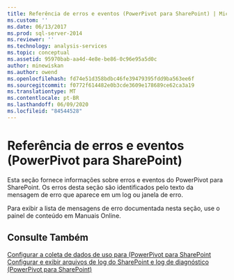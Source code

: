 ```yaml
---
title: Referência de erros e eventos (PowerPivot para SharePoint) | Microsoft Docs
ms.custom: ''
ms.date: 06/13/2017
ms.prod: sql-server-2014
ms.reviewer: ''
ms.technology: analysis-services
ms.topic: conceptual
ms.assetid: 95970bab-aa4d-4e8e-be86-0c96e95a5d0c
author: minewiskan
ms.author: owend
ms.openlocfilehash: fd74e51d358bdbc46fe39479395fdd9ba563ee6f
ms.sourcegitcommit: f0772f614482e0b3cde3609e178689ce62ca3a19
ms.translationtype: MT
ms.contentlocale: pt-BR
ms.lasthandoff: 06/09/2020
ms.locfileid: "84544528"
---
```

# <a name="errors-and-events-reference-powerpivot-for-sharepoint"></a>Referência de erros e eventos (PowerPivot para SharePoint)
  Esta seção fornece informações sobre erros e eventos do PowerPivot para SharePoint. Os erros desta seção são identificados pelo texto da mensagem de erro que aparece em um log ou janela de erro.  
  
 Para exibir a lista de mensagens de erro documentada nesta seção, use o painel de conteúdo em Manuais Online.  
  
## <a name="see-also"></a>Consulte Também  
 [Configurar a coleta de dados de uso para &#40;PowerPivot para SharePoint](configure-usage-data-collection-for-power-pivot-for-sharepoint.md)   
 [Configurar e exibir arquivos de log do SharePoint e log de diagnóstico &#40;PowerPivot para SharePoint&#41;](configure-and-view-sharepoint-and-diagnostic-logging.md)  
  
  

